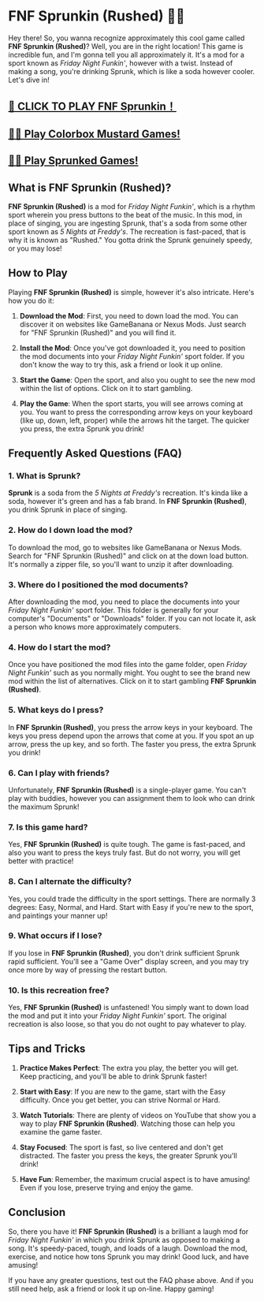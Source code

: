 # FNF Sprunkin (Rushed) 👋👋

Hey there! So, you wanna recognize approximately this cool game called **FNF Sprunkin (Rushed)**? Well, you are in the right location! This game is incredible fun, and I'm gonna tell you all approximately it. It's a mod for a sport known as *Friday Night Funkin'*, however with a twist. Instead of making a song, you're drinking Sprunk, which is like a soda however cooler. Let's dive in!



## [🌈 CLICK TO PLAY FNF Sprunkin！](https://incrediboxsprunki.online/sprunki/fnf-sprunkin-rushed)


## [🙋‍♀️ Play Colorbox Mustard Games!](https://colorboxmustard.online/)

## [👩‍💻 Play Sprunked Games!](https://sprunkedgame.online/)



## What is FNF Sprunkin (Rushed)?

**FNF Sprunkin (Rushed)** is a mod for *Friday Night Funkin'*, which is a rhythm sport wherein you press buttons to the beat of the music. In this mod, in place of singing, you are ingesting Sprunk, that's a soda from some other sport known as *5 Nights at Freddy's*. The recreation is fast-paced, that is why it is known as "Rushed." You gotta drink the Sprunk genuinely speedy, or you may lose!

## How to Play

Playing **FNF Sprunkin (Rushed)** is simple, however it's also intricate. Here's how you do it:

1. **Download the Mod**: First, you need to down load the mod. You can discover it on websites like GameBanana or Nexus Mods. Just search for "FNF Sprunkin (Rushed)" and you will find it.

2. **Install the Mod**: Once you've got downloaded it, you need to position the mod documents into your *Friday Night Funkin'* sport folder. If you don't know the way to try this, ask a friend or look it up online.

3. **Start the Game**: Open the sport, and also you ought to see the new mod within the list of options. Click on it to start gambling.

4. **Play the Game**: When the sport starts, you will see arrows coming at you. You want to press the corresponding arrow keys on your keyboard (like up, down, left, proper) while the arrows hit the target. The quicker you press, the extra Sprunk you drink!

## Frequently Asked Questions (FAQ)

### 1. What is Sprunk?

**Sprunk** is a soda from the *5 Nights at Freddy's* recreation. It's kinda like a soda, however it's green and has a fab brand. In **FNF Sprunkin (Rushed)**, you drink Sprunk in place of singing.

### 2. How do I down load the mod?

To download the mod, go to websites like GameBanana or Nexus Mods. Search for "FNF Sprunkin (Rushed)" and click on at the down load button. It's normally a zipper file, so you'll want to unzip it after downloading.

### 3. Where do I positioned the mod documents?

After downloading the mod, you need to place the documents into your *Friday Night Funkin'* sport folder. This folder is generally for your computer's "Documents" or "Downloads" folder. If you can not locate it, ask a person who knows more approximately computers.

### 4. How do I start the mod?

Once you have positioned the mod files into the game folder, open *Friday Night Funkin'* such as you normally might. You ought to see the brand new mod within the list of alternatives. Click on it to start gambling **FNF Sprunkin (Rushed)**.

### 5. What keys do I press?

In **FNF Sprunkin (Rushed)**, you press the arrow keys in your keyboard. The keys you press depend upon the arrows that come at you. If you spot an up arrow, press the up key, and so forth. The faster you press, the extra Sprunk you drink!

### 6. Can I play with friends?

Unfortunately, **FNF Sprunkin (Rushed)** is a single-player game. You can't play with buddies, however you can assignment them to look who can drink the maximum Sprunk!

### 7. Is this game hard?

Yes, **FNF Sprunkin (Rushed)** is quite tough. The game is fast-paced, and also you want to press the keys truly fast. But do not worry, you will get better with practice!

### 8. Can I alternate the difficulty?

Yes, you could trade the difficulty in the sport settings. There are normally 3 degrees: Easy, Normal, and Hard. Start with Easy if you're new to the sport, and paintings your manner up!

### 9. What occurs if I lose?

If you lose in **FNF Sprunkin (Rushed)**, you don't drink sufficient Sprunk rapid sufficient. You'll see a "Game Over" display screen, and you may try once more by way of pressing the restart button.

### 10. Is this recreation free?

Yes, **FNF Sprunkin (Rushed)** is unfastened! You simply want to down load the mod and put it into your *Friday Night Funkin'* sport. The original recreation is also loose, so that you do not ought to pay whatever to play.

## Tips and Tricks

1. **Practice Makes Perfect**: The extra you play, the better you will get. Keep practicing, and you'll be able to drink Sprunk faster!

2. **Start with Easy**: If you are new to the game, start with the Easy difficulty. Once you get better, you can strive Normal or Hard.

3. **Watch Tutorials**: There are plenty of videos on YouTube that show you a way to play **FNF Sprunkin (Rushed)**. Watching those can help you examine the game faster.

4. **Stay Focused**: The sport is fast, so live centered and don't get distracted. The faster you press the keys, the greater Sprunk you'll drink!

5. **Have Fun**: Remember, the maximum crucial aspect is to have amusing! Even if you lose, preserve trying and enjoy the game.

## Conclusion

So, there you have it! **FNF Sprunkin (Rushed)** is a brilliant a laugh mod for *Friday Night Funkin'* in which you drink Sprunk as opposed to making a song. It's speedy-paced, tough, and loads of a laugh. Download the mod, exercise, and notice how tons Sprunk you may drink! Good luck, and have amusing!

If you have any greater questions, test out the FAQ phase above. And if you still need help, ask a friend or look it up on-line. Happy gaming!
